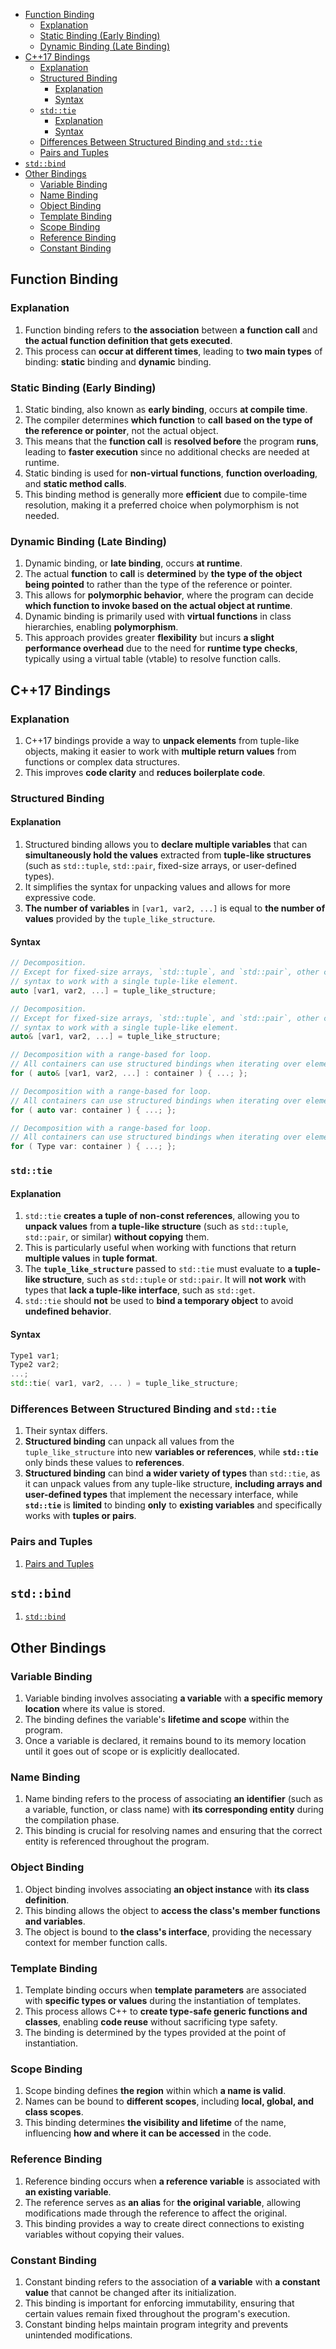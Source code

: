 <!-- vim-markdown-toc GFM -->

- [Function Binding](#function-binding)
  - [Explanation](#explanation)
  - [Static Binding (Early Binding)](#static-binding-early-binding)
  - [Dynamic Binding (Late Binding)](#dynamic-binding-late-binding)
- [C++17 Bindings](#c17-bindings)
  - [Explanation](#explanation-1)
  - [Structured Binding](#structured-binding)
    - [Explanation](#explanation-2)
    - [Syntax](#syntax)
  - [`std::tie`](#stdtie)
    - [Explanation](#explanation-3)
    - [Syntax](#syntax-1)
  - [Differences Between Structured Binding and `std::tie`](#differences-between-structured-binding-and-stdtie)
  - [Pairs and Tuples](#pairs-and-tuples)
- [`std::bind`](#stdbind)
- [Other Bindings](#other-bindings)
  - [Variable Binding](#variable-binding)
  - [Name Binding](#name-binding)
  - [Object Binding](#object-binding)
  - [Template Binding](#template-binding)
  - [Scope Binding](#scope-binding)
  - [Reference Binding](#reference-binding)
  - [Constant Binding](#constant-binding)

<!-- vim-markdown-toc -->

## Function Binding

### Explanation

1. Function binding refers to **the association** between **a function call**
   and **the actual function definition that gets executed**.
2. This process can **occur at different times**, leading to **two main types**
   of binding: **static** binding and **dynamic** binding.

### Static Binding (Early Binding)

1. Static binding, also known as **early binding**, occurs **at compile time**.
2. The compiler determines **which function** to **call** **based on the type of
   the reference or pointer**, not the actual object.
3. This means that the **function call** is **resolved before** the program
   **runs**, leading to **faster execution** since no additional checks are
   needed at runtime.
4. Static binding is used for **non-virtual functions**, **function
   overloading**, and **static method calls**.
5. This binding method is generally more **efficient** due to compile-time
   resolution, making it a preferred choice when polymorphism is not needed.

### Dynamic Binding (Late Binding)

1. Dynamic binding, or **late binding**, occurs **at runtime**.
2. The actual **function** to **call** is **determined** by **the type of the
   object being pointed** to rather than the type of the reference or pointer.
3. This allows for **polymorphic behavior**, where the program can decide
   **which function to invoke based on the actual object at runtime**.
4. Dynamic binding is primarily used with **virtual functions** in class
   hierarchies, enabling **polymorphism**.
5. This approach provides greater **flexibility** but incurs **a slight
   performance overhead** due to the need for **runtime type checks**, typically
   using a virtual table (vtable) to resolve function calls.

## C++17 Bindings

### Explanation

1. C++17 bindings provide a way to **unpack elements** from tuple-like objects,
   making it easier to work with **multiple return values** from functions or
   complex data structures.
2. This improves **code clarity** and **reduces boilerplate code**.

### Structured Binding

#### Explanation

1. Structured binding allows you to **declare multiple variables** that can
   **simultaneously hold the values** extracted from **tuple-like structures**
   (such as `std::tuple`, `std::pair`, fixed-size arrays, or user-defined
   types).
2. It simplifies the syntax for unpacking values and allows for more expressive
   code.
3. **The number of variables** in `[var1, var2, ...]` is equal to **the number
   of values** provided by the `tuple_like_structure`.

#### Syntax

```CPP
// Decomposition.
// Except for fixed-size arrays, `std::tuple`, and `std::pair`, other containers can only use this
// syntax to work with a single tuple-like element.
auto [var1, var2, ...] = tuple_like_structure;
```

```CPP
// Decomposition.
// Except for fixed-size arrays, `std::tuple`, and `std::pair`, other containers can only use this
// syntax to work with a single tuple-like element.
auto& [var1, var2, ...] = tuple_like_structure;
```

```CPP
// Decomposition with a range-based for loop.
// All containers can use structured bindings when iterating over elements.
for ( auto& [var1, var2, ...] : container ) { ...; };
```

```CPP
// Decomposition with a range-based for loop.
// All containers can use structured bindings when iterating over elements.
for ( auto var: container ) { ...; };
```

```CPP
// Decomposition with a range-based for loop.
// All containers can use structured bindings when iterating over elements.
for ( Type var: container ) { ...; };
```

### `std::tie`

#### Explanation

1. `std::tie` **creates a tuple of non-const references**, allowing you to
   **unpack values** from **a tuple-like structure** (such as `std::tuple`,
   `std::pair`, or similar) **without copying** them.
2. This is particularly useful when working with functions that return
   **multiple values** in **tuple format**.
3. The **`tuple_like_structure`** passed to `std::tie` must evaluate to **a
   tuple-like structure**, such as `std::tuple` or `std::pair`. It will **not
   work** with types that **lack a tuple-like interface**, such as `std::get`.
4. `std::tie` should **not** be used to **bind a temporary object** to avoid
   **undefined behavior**.

#### Syntax

```CPP
Type1 var1;
Type2 var2;
...;
std::tie( var1, var2, ... ) = tuple_like_structure;
```

### Differences Between Structured Binding and `std::tie`

1. Their syntax differs.
2. **Structured binding** can unpack all values from the `tuple_like_structure`
   into new **variables or references**, while **`std::tie`** only binds these
   values to **references**.
3. **Structured binding** can bind **a wider variety of types** than `std::tie`,
   as it can unpack values from any tuple-like structure, **including arrays and
   user-defined types** that implement the necessary interface, while
   **`std::tie`** is **limited** to binding **only** to **existing variables**
   and specifically works with **tuples or pairs**.

### Pairs and Tuples

1. [Pairs and Tuples](./PairsAndTuples.md)

## `std::bind`

1. [`std::bind`](./StdBindAndStdFunction.md#stdbind)

## Other Bindings

### Variable Binding

1. Variable binding involves associating **a variable** with **a specific memory
   location** where its value is stored.
2. The binding defines the variable's **lifetime and scope** within the program.
3. Once a variable is declared, it remains bound to its memory location until it
   goes out of scope or is explicitly deallocated.

### Name Binding

1. Name binding refers to the process of associating **an identifier** (such as
   a variable, function, or class name) with **its corresponding entity** during
   the compilation phase.
2. This binding is crucial for resolving names and ensuring that the correct
   entity is referenced throughout the program.

### Object Binding

1. Object binding involves associating **an object instance** with **its class
   definition**.
2. This binding allows the object to **access the class's member functions and
   variables**.
3. The object is bound to **the class's interface**, providing the necessary
   context for member function calls.

### Template Binding

1. Template binding occurs when **template parameters** are associated with
   **specific types or values** during the instantiation of templates.
2. This process allows C++ to **create type-safe generic functions and
   classes**, enabling **code reuse** without sacrificing type safety.
3. The binding is determined by the types provided at the point of
   instantiation.

### Scope Binding

1. Scope binding defines **the region** within which **a name is valid**.
2. Names can be bound to **different scopes**, including **local, global, and
   class scopes**.
3. This binding determines **the visibility and lifetime** of the name,
   influencing **how and where it can be accessed** in the code.

### Reference Binding

1. Reference binding occurs when **a reference variable** is associated with
   **an existing variable**.
2. The reference serves as **an alias** for **the original variable**, allowing
   modifications made through the reference to affect the original.
3. This binding provides a way to create direct connections to existing
   variables without copying their values.

### Constant Binding

1. Constant binding refers to the association of **a variable** with **a
   constant value** that cannot be changed after its initialization.
2. This binding is important for enforcing immutability, ensuring that certain
   values remain fixed throughout the program's execution.
3. Constant binding helps maintain program integrity and prevents unintended
   modifications.
